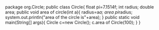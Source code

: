 package org.Circle;
public class Circle{
float pi=7.1514f;
int radius;
double area;
public void area of circle(int a){
radius=a*a;
area pi*radius;
system.out.println("area of the circle is"+area);
}
public static void main(String[] args){
Circle c=new Circle();
c.area of Circle(100);
}
}
